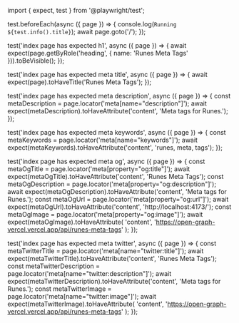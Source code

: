 import { expect, test } from '@playwright/test';

test.beforeEach(async ({ page }) => {
console.log(`Running ${test.info().title}`);
await page.goto('/');
});

test('index page has expected h1', async ({ page }) => {
await expect(page.getByRole('heading', { name: 'Runes Meta Tags' })).toBeVisible();
});

test('index page has expected meta title', async ({ page }) => {
await expect(page).toHaveTitle('Runes Meta Tags');
});

test('index page has expected meta description', async ({ page }) => {
const metaDescription = page.locator('meta[name="description"]');
await expect(metaDescription).toHaveAttribute('content', 'Meta tags for Runes.');
});

test('index page has expected meta keywords', async ({ page }) => {
const metaKeywords = page.locator('meta[name="keywords"]');
await expect(metaKeywords).toHaveAttribute('content', 'runes, meta, tags');
});

test('index page has expected meta og', async ({ page }) => {
const metaOgTitle = page.locator('meta[property="og:title"]');
await expect(metaOgTitle).toHaveAttribute('content', 'Runes Meta Tags');
const metaOgDescription = page.locator('meta[property="og:description"]');
await expect(metaOgDescription).toHaveAttribute('content', 'Meta tags for Runes.');
const metaOgUrl = page.locator('meta[property="og:url"]');
await expect(metaOgUrl).toHaveAttribute('content', 'http://localhost:4173/');
const metaOgImage = page.locator('meta[property="og:image"]');
await expect(metaOgImage).toHaveAttribute(
'content',
'https://open-graph-vercel.vercel.app/api/runes-meta-tags'
);
});

test('index page has expected meta twitter', async ({ page }) => {
const metaTwitterTitle = page.locator('meta[name="twitter:title"]');
await expect(metaTwitterTitle).toHaveAttribute('content', 'Runes Meta Tags');
const metaTwitterDescription = page.locator('meta[name="twitter:description"]');
await expect(metaTwitterDescription).toHaveAttribute('content', 'Meta tags for Runes.');
const metaTwitterImage = page.locator('meta[name="twitter:image"]');
await expect(metaTwitterImage).toHaveAttribute(
'content',
'https://open-graph-vercel.vercel.app/api/runes-meta-tags'
);
});
